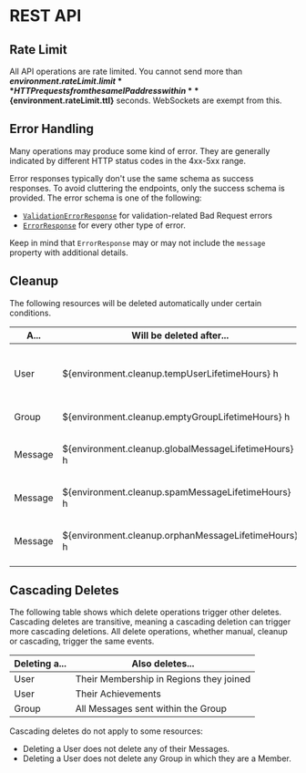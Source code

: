 # REST API

## Rate Limit

All API operations are rate limited.
You cannot send more than **${environment.rateLimit.limit}** HTTP requests
from the same IP address within **${environment.rateLimit.ttl}** seconds.
WebSockets are exempt from this.

## Error Handling

Many operations may produce some kind of error.
They are generally indicated by different HTTP status codes in the 4xx-5xx range.

Error responses typically don't use the same schema as success responses.
To avoid cluttering the endpoints, only the success schema is provided.
The error schema is one of the following:

* [`ValidationErrorResponse`](#model-ValidationErrorResponse) for validation-related Bad Request errors
* [`ErrorResponse`](#model-ErrorResponse) for every other type of error.

Keep in mind that `ErrorResponse` may or may not include the `message` property with additional details.

## Cleanup

The following resources will be deleted automatically under certain conditions.

| A...    | Will be deleted after...                            | If...                                     |
|---------|-----------------------------------------------------|-------------------------------------------|
| User    | ${environment.cleanup.tempUserLifetimeHours} h      | they seem to be for temporary use         |
| Group   | ${environment.cleanup.emptyGroupLifetimeHours} h    | it has no messages                        |
| Message | ${environment.cleanup.globalMessageLifetimeHours} h | it was posted in a global channel         |
| Message | ${environment.cleanup.spamMessageLifetimeHours} h   | it appears to be spam                     |
| Message | ${environment.cleanup.orphanMessageLifetimeHours} h | the sender was deleted                    |

## Cascading Deletes

The following table shows which delete operations trigger other deletes.
Cascading deletes are transitive, meaning a cascading deletion can trigger more cascading deletions.
All delete operations, whether manual, cleanup or cascading, trigger the same events.

| Deleting a... | Also deletes...                         |
|---------------|-----------------------------------------|
| User          | Their Membership in Regions they joined |
| User          | Their Achievements                      |
| Group         | All Messages sent within the Group      |

Cascading deletes do not apply to some resources:

* Deleting a User does not delete any of their Messages.
* Deleting a User does not delete any Group in which they are a Member.
